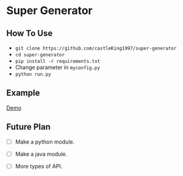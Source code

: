 # Super Generator

## How To Use

- `git clone https://github.com/castleKing1997/super-generator`
- `cd super-generator`
- `pip install -r requirements.txt`
- Change parameter in  `myconfig.py`
- `python run.py`

## Example

[Demo](https://www.bilibili.com/video/BV1XM4y1P7kN/)

## Future Plan

- [ ] Make a python module.
- [ ] Make a java module.
- [ ] More types of API.

